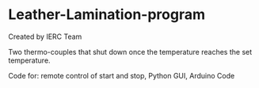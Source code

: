 # Leather-Lamination-program
Created by IERC Team


Two thermo-couples that shut down once the temperature reaches the set temperature. 

Code for:
remote control of start and stop,
Python GUI, 
Arduino Code
